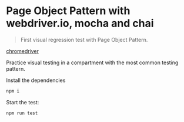 # Page Object Pattern with webdriver.io, mocha and chai
> First visual regression test with Page Object Pattern.

[chromedriver][chromedriver]

Practice visual testing in a compartment with the most common testing pattern.

Install the dependencies

```bash
npm i
```

Start the test:

```bash
npm run test
```

<!-- Markdown link & img dfn's -->
[chromedriver]: https://chromedriver.chromium.org/
[chromedriver-image]: https://chromedriver.chromium.org/

